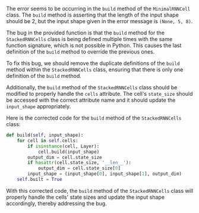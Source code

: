 The error seems to be occurring in the `build` method of the `MinimalRNNCell` class. The `build` method is asserting that the length of the input shape should be 2, but the input shape given in the error message is `(None, 5, 8)`.

The bug in the provided function is that the `build` method for the `StackedRNNCells` class is being defined multiple times with the same function signature, which is not possible in Python. This causes the last definition of the `build` method to override the previous ones.

To fix this bug, we should remove the duplicate definitions of the `build` method within the `StackedRNNCells` class, ensuring that there is only one definition of the `build` method.

Additionally, the `build` method of the `StackedRNNCells` class should be modified to properly handle the `cells` attribute. The cell's `state_size` should be accessed with the correct attribute name and it should update the `input_shape` appropriately.

Here is the corrected code for the `build` method of the `StackedRNNCells` class:

```python
def build(self, input_shape):
    for cell in self.cells:
        if isinstance(cell, Layer):
            cell.build(input_shape)
        output_dim = cell.state_size
        if hasattr(cell.state_size, '__len__'):
            output_dim = cell.state_size[0]
        input_shape = (input_shape[0], input_shape[1], output_dim)
    self.built = True
```

With this corrected code, the `build` method of the `StackedRNNCells` class will properly handle the cells' state sizes and update the input shape accordingly, thereby addressing the bug.